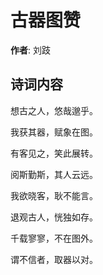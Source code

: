 # 古器图赞

**作者**: 刘跂

## 诗词内容

想古之人，悠哉邈乎。

我获其器，赋象在图。

有客见之，笑此展转。

阅斯勤斯，其人云远。

我欲晓客，耿不能言。

退观古人，恍独如存。

千载寥寥，不在图外。

谓不信者，取器以对。


